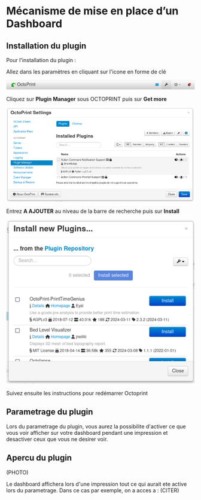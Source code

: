 # Mécanisme de mise en place d’un Dashboard

## Installation du plugin

Pour l'installation du plugin : 

Allez dans les paramètres en cliquant sur l'icone en forme de clé

![parametres](assets/parametres.png)

Cliquez sur **Plugin Manager** sous OCTOPRINT puis sur **Get more**

![manager](assets/manager.png)

Entrez **A AJOUTER** au niveau de la barre de recherche puis sur **Install**

![installation](assets/installation.png)

Suivez ensuite les instructions pour redémarrer Octoprint

## Parametrage du plugin

Lors du parametrage du plugin, vous aurez la possibilite d'activer ce que vous voir afficher sur votre dashboard pendant une impression et desactiver ceux que vous ne desirer voir.

## Apercu du plugin

(PHOTO)

Le dashboard affichera lors d'une impression tout ce qui aurait ete active lors du parametrage. Dans ce cas par exemple, on a acces a : (CITER) 


